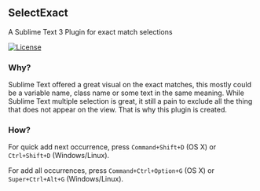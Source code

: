 ## SelectExact

A Sublime Text 3 Plugin for exact match selections

[![License](http://img.shields.io/badge/license-MIT-brightgreen.svg?style=flat)](https://github.com/spywhere/SelectExact/blob/master/LICENSE)

### Why?
Sublime Text offered a great visual on the exact matches, this mostly could be a variable name, class name or some text in the same meaning. While Sublime Text multiple selection is great, it still a pain to exclude all the thing that does not appear on the view. That is why this plugin is created.


### How?
For quick add next occurrence, press `Command+Shift+D` (OS X) or `Ctrl+Shift+D` (Windows/Linux).

For add all occurrences, press `Command+Ctrl+Option+G` (OS X) or `Super+Ctrl+Alt+G` (Windows/Linux).